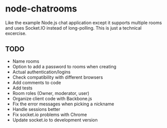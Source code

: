 node-chatrooms
==============

Like the example Node.js chat application except it supports multiple rooms and
uses Socket.IO instead of long-polling. This is just a technical excercise.

TODO
----

* Name rooms
* Option to add a password to rooms when creating
* Actual authentication/logins
* Check compatibility with different browsers
* Add comments to code
* Add tests
* Room roles (Owner, moderator, user)
* Organize client code with Backbone.js
* Fix the error messages when picking a nickname
* Handle sessions better
* Fix socket.io problems with Chrome
* Update socket.io to development version